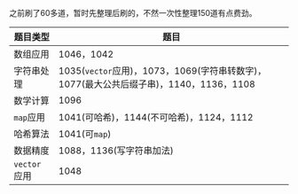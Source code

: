 之前刷了60多道，暂时先整理后刷的，不然一次性整理150道有点费劲。

| 题目类型 | 题目 |
| -------- | ---- |
| 数组应用 | 1046，1042|
| 字符串处理 | 1035(`vector`应用)，1073，1069(字符串转数字)，1077(最大公共后缀子串)，1140，1136，1108|
| 数学计算 | 1096 |
| `map`应用 | 1041(可哈希)，1144(不可哈希)，1124，1112|
| 哈希算法 | 1041(可`map`) |
| 数据精度 | 1088，1136(写字符串加法) |
| `vector`应用 | 1048 |